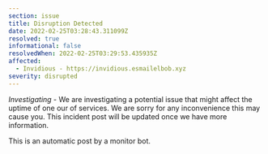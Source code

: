 ```yaml
---
section: issue
title: Disruption Detected
date: 2022-02-25T03:28:43.311099Z
resolved: true
informational: false
resolvedWhen: 2022-02-25T03:29:53.435935Z
affected:
  - Invidious - https://invidious.esmailelbob.xyz
severity: disrupted
---
```

*Investigating* - We are investigating a potential issue that might affect the uptime of one our of services. We are sorry for any inconvenience this may cause you. This incident post will be updated once we have more information.

This is an automatic post by a monitor bot.
        